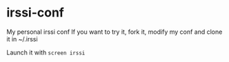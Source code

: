 irssi-conf
==========
My personal irssi conf
If you want to try it, fork it, modify my conf and clone it in ~/.irssi

Launch it with `screen irssi`

